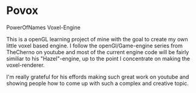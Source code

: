 # Povox
PowerOfNames Voxel-Engine

This is a openGL learning project of mine with the goal to create my own little voxel based engine.
I follow the openGl/Game-engine series from TheCherno on youtube and most of the current engine code will be fairly similiar to his "Hazel"-engine, up to the point I concentrate on making the voxel-renderer.



I'm really grateful for his effords making such great work on youtube and showing people how to come up with such a complex and creative topic.
